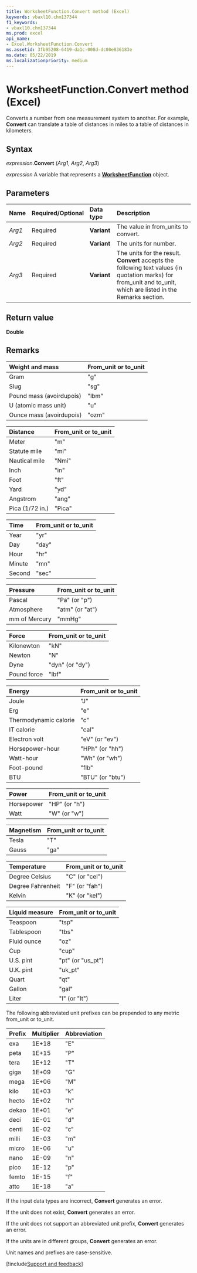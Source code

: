 ```yaml
---
title: WorksheetFunction.Convert method (Excel)
keywords: vbaxl10.chm137344
f1_keywords:
- vbaxl10.chm137344
ms.prod: excel
api_name:
- Excel.WorksheetFunction.Convert
ms.assetid: 3fb95208-6419-da1c-008d-dc00e836183e
ms.date: 05/22/2019
ms.localizationpriority: medium
---
```



# WorksheetFunction.Convert method (Excel)

Converts a number from one measurement system to another. For example, **Convert** can translate a table of distances in miles to a table of distances in kilometers.


## Syntax

_expression_.**Convert** (_Arg1_, _Arg2_, _Arg3_)

_expression_ A variable that represents a **[WorksheetFunction](Excel.WorksheetFunction.md)** object.


## Parameters

|Name|Required/Optional|Data type|Description|
|:-----|:-----|:-----|:-----|
| _Arg1_|Required| **Variant**|The value in from_units to convert.|
| _Arg2_|Required| **Variant**|The units for number.|
| _Arg3_|Required| **Variant**|The units for the result. **Convert** accepts the following text values (in quotation marks) for from_unit and to_unit, which are listed in the Remarks section.|

## Return value

**Double**


## Remarks

|Weight and mass|From_unit or to_unit |
|:-----|:-----|
|Gram|"g"|
|Slug|"sg"|
|Pound mass (avoirdupois)|"lbm"|
|U (atomic mass unit)|"u"|
|Ounce mass (avoirdupois)|"ozm"|

|Distance|From_unit or to_unit |
|:-----|:-----|
|Meter|"m"|
|Statute mile|"mi"|
|Nautical mile|"Nmi"|
|Inch|"in"|
|Foot|"ft"|
|Yard|"yd"|
|Angstrom|"ang"|
|Pica (1/72 in.)|"Pica"|

|Time|From_unit or to_unit |
|:-----|:-----|
|Year|"yr"|
|Day|"day"|
|Hour|"hr"|
|Minute|"mn"|
|Second|"sec"|

|Pressure|From_unit or to_unit |
|:-----|:-----|
|Pascal|"Pa" (or "p")|
|Atmosphere|"atm" (or "at")|
|mm of Mercury|"mmHg"|

|Force|From_unit or to_unit |
|:-----|:-----|
|Kilonewton|"kN"|
|Newton|"N"|
|Dyne|"dyn" (or "dy")|
|Pound force|"lbf"|

|Energy|From_unit or to_unit |
|:-----|:-----|
|Joule|"J"|
|Erg|"e"|
|Thermodynamic calorie|"c"|
|IT calorie|"cal"|
|Electron volt|"eV" (or "ev")|
|Horsepower-hour|"HPh" (or "hh")|
|Watt-hour|"Wh" (or "wh")|
|Foot-pound|"flb"|
|BTU|"BTU" (or "btu")|

|Power|From_unit or to_unit |
|:-----|:-----|
|Horsepower|"HP" (or "h")|
|Watt|"W" (or "w")|

|Magnetism|From_unit or to_unit |
|:-----|:-----|
|Tesla|"T"|
|Gauss|"ga"|

|Temperature|From_unit or to_unit |
|:-----|:-----|
|Degree Celsius|"C" (or "cel")|
|Degree Fahrenheit|"F" (or "fah")|
|Kelvin|"K" (or "kel")|

|Liquid measure|From_unit or to_unit |
|:-----|:-----|
|Teaspoon|"tsp"|
|Tablespoon|"tbs"|
|Fluid ounce|"oz"|
|Cup|"cup"|
|U.S. pint|"pt" (or "us_pt")|
|U.K. pint|"uk_pt"|
|Quart|"qt"|
|Gallon|"gal"|
|Liter|"l" (or "lt")|

The following abbreviated unit prefixes can be prepended to any metric from_unit or to_unit. 

|Prefix|Multiplier|Abbreviation|
|:-----|:-----|:-----|
|exa|1E+18|"E"|
|peta|1E+15|"P"|
|tera|1E+12|"T"|
|giga|1E+09|"G"|
|mega|1E+06|"M"|
|kilo|1E+03|"k"|
|hecto|1E+02|"h"|
|dekao|1E+01|"e"|
|deci|1E-01|"d"|
|centi|1E-02|"c"|
|milli|1E-03|"m"|
|micro|1E-06|"u"|
|nano|1E-09|"n"|
|pico|1E-12|"p"|
|femto|1E-15|"f"|
|atto|1E-18|"a"|

If the input data types are incorrect, **Convert** generates an error.
    
If the unit does not exist, **Convert** generates an error.
    
If the unit does not support an abbreviated unit prefix, **Convert** generates an error.
    
If the units are in different groups, **Convert** generates an error.
    
Unit names and prefixes are case-sensitive.
    



[!include[Support and feedback](~/includes/feedback-boilerplate.md)]
